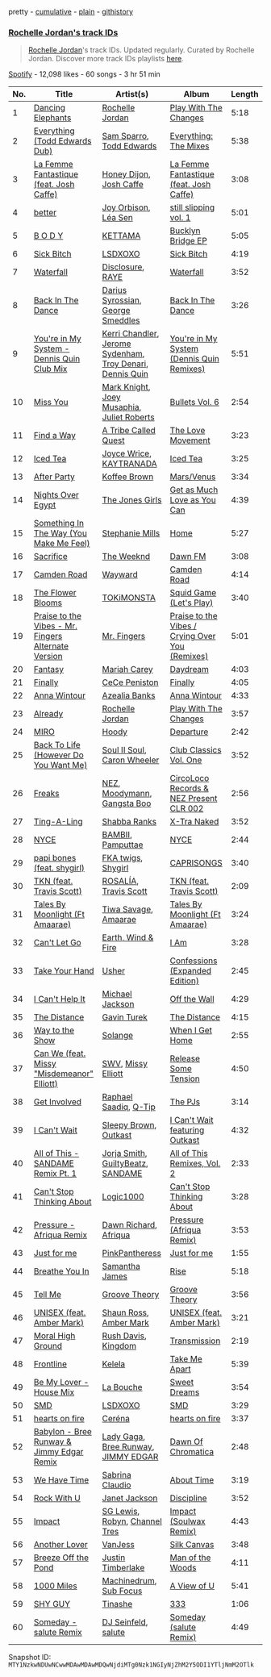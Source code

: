 pretty - [cumulative](/playlists/cumulative/37i9dQZF1DX712eqXXEDDc.md) - [plain](/playlists/plain/37i9dQZF1DX712eqXXEDDc) - [githistory](https://github.githistory.xyz/mackorone/spotify-playlist-archive/blob/main/playlists/plain/37i9dQZF1DX712eqXXEDDc)

### [Rochelle Jordan's track IDs](https://open.spotify.com/playlist/37i9dQZF1DX712eqXXEDDc)

> <a href="spotify:artist:3MM3uKNdJbvefUael12dl3">Rochelle Jordan</a>'s track IDs\. Updated regularly\. Curated by Rochelle Jordan\. Discover more track IDs playlists <a href="spotify:genre:track\_id">here</a>.

[Spotify](https://open.spotify.com/user/spotify) - 12,098 likes - 60 songs - 3 hr 51 min

| No. | Title | Artist(s) | Album | Length |
|---|---|---|---|---|
| 1 | [Dancing Elephants](https://open.spotify.com/track/4EGz4rN8kpKF5mx5i0HHm1) | [Rochelle Jordan](https://open.spotify.com/artist/3MM3uKNdJbvefUael12dl3) | [Play With The Changes](https://open.spotify.com/album/5qJ0CnwfIUUgcKFdrjRP6v) | 5:18 |
| 2 | [Everything \(Todd Edwards Dub\)](https://open.spotify.com/track/4B1Pnan1JsVvWlJFaEG44N) | [Sam Sparro](https://open.spotify.com/artist/0H0rBbf7vHXO3qh50Wap7y), [Todd Edwards](https://open.spotify.com/artist/6MFopqejpmTUUZlcRmGzgg) | [Everything: The Mixes](https://open.spotify.com/album/4uBImhyCPaDPIAmNgJ5uGa) | 5:38 |
| 3 | [La Femme Fantastique \(feat\. Josh Caffe\)](https://open.spotify.com/track/0RdwywlRjjR9G83T6zrsTN) | [Honey Dijon](https://open.spotify.com/artist/0XfQBWgzisaS9ltDV9bXAS), [Josh Caffe](https://open.spotify.com/artist/3JOct1LuzqDQHeCHuHjpM2) | [La Femme Fantastique \(feat\. Josh Caffe\)](https://open.spotify.com/album/5berW6OHaeMB5tidLYZKsL) | 3:08 |
| 4 | [better](https://open.spotify.com/track/7oNOKWpTqTnTJeyLwkwWqN) | [Joy Orbison](https://open.spotify.com/artist/0aIpJqqTLf683ojWREc5lg), [Léa Sen](https://open.spotify.com/artist/6B03CBbFJ9aw9CjlxYP0UX) | [still slipping vol\. 1](https://open.spotify.com/album/5atrOg1aO4d5KEcYo4UBIA) | 5:01 |
| 5 | [B O D Y](https://open.spotify.com/track/0Uwq5TKfVfanVZzoVCz620) | [KETTAMA](https://open.spotify.com/artist/3an9rnsXKPCAMlZgH4A0n4) | [Bucklyn Bridge EP](https://open.spotify.com/album/6L25aUr2Ntt2pfYfXMcpDp) | 5:05 |
| 6 | [Sick Bitch](https://open.spotify.com/track/7FfPZEeRpDjisWER6xohdV) | [LSDXOXO](https://open.spotify.com/artist/2M2blWl1LBN2UoxlJdaug2) | [Sick Bitch](https://open.spotify.com/album/05DFlfUTOkmIKQJVtAD6ZC) | 4:19 |
| 7 | [Waterfall](https://open.spotify.com/track/3X2Aw6bQ7TfMMKsTzjTlDg) | [Disclosure](https://open.spotify.com/artist/6nS5roXSAGhTGr34W6n7Et), [RAYE](https://open.spotify.com/artist/5KKpBU5eC2tJDzf0wmlRp2) | [Waterfall](https://open.spotify.com/album/2GDxorOmiV0k1LnoAoiTIi) | 3:52 |
| 8 | [Back In The Dance](https://open.spotify.com/track/02K93YKyLxK8xCY2C4ePtI) | [Darius Syrossian](https://open.spotify.com/artist/6PDUdAoMV9dMy0wOt09Rsf), [George Smeddles](https://open.spotify.com/artist/5HT6hDqzq0B7EFlokN0hK2) | [Back In The Dance](https://open.spotify.com/album/52CE1b4k3DfEpujnmgrim2) | 3:26 |
| 9 | [You're in My System \- Dennis Quin Club Mix](https://open.spotify.com/track/1Gak4gX5CGebdBvl8A89fz) | [Kerri Chandler](https://open.spotify.com/artist/7nqpEU6DCHkNtK1bYsyS3W), [Jerome Sydenham](https://open.spotify.com/artist/4e7xQaHgOjyFZtSic0Nk9B), [Troy Denari](https://open.spotify.com/artist/2cNKz5QJgfclP9Ay7Okghv), [Dennis Quin](https://open.spotify.com/artist/1iaGffGcjxdzSFkwfCN2Ul) | [You're in My System \(Dennis Quin Remixes\)](https://open.spotify.com/album/11hmXIEpilxzxlCKjdaK6U) | 5:51 |
| 10 | [Miss You](https://open.spotify.com/track/7H82QcqU5rZsD3yWHOgGw2) | [Mark Knight](https://open.spotify.com/artist/3h11MHQeCrcsUgRRijI1zL), [Joey Musaphia](https://open.spotify.com/artist/0c7D7NqZIsm1AKPJG58mWA), [Juliet Roberts](https://open.spotify.com/artist/0oZwvxvXOK7NVV6iqExiU5) | [Bullets Vol\. 6](https://open.spotify.com/album/5XhTqETBII2bXkKqSlkFtF) | 2:54 |
| 11 | [Find a Way](https://open.spotify.com/track/2MAaiV0bbeq4FpSwPe2rR8) | [A Tribe Called Quest](https://open.spotify.com/artist/09hVIj6vWgoCDtT03h8ZCa) | [The Love Movement](https://open.spotify.com/album/0FH3WsTCWaDmfpEojJ4sN2) | 3:23 |
| 12 | [Iced Tea](https://open.spotify.com/track/6kmXHLDDK7RQXTjHooTCzH) | [Joyce Wrice](https://open.spotify.com/artist/24Cf1irKt7kcewb9OOkPum), [KAYTRANADA](https://open.spotify.com/artist/6qgnBH6iDM91ipVXv28OMu) | [Iced Tea](https://open.spotify.com/album/56Z5er1cgYmXDuG49B953d) | 3:25 |
| 13 | [After Party](https://open.spotify.com/track/5cvMzT7kEvcxcdtcJz1vQY) | [Koffee Brown](https://open.spotify.com/artist/6HEyD6mSqQQKMVilyU31ZY) | [Mars/Venus](https://open.spotify.com/album/5I8dujSQv3pxhJo6n2ifWv) | 3:34 |
| 14 | [Nights Over Egypt](https://open.spotify.com/track/68VCCqeujyd3SqmYAWB0lZ) | [The Jones Girls](https://open.spotify.com/artist/7aHa6IZwZ13FoC5AXFkCSh) | [Get as Much Love as You Can](https://open.spotify.com/album/3tpCzBzJytqzc7eHcJQChi) | 4:39 |
| 15 | [Something In The Way \(You Make Me Feel\)](https://open.spotify.com/track/3nW6iZFsJhOTZBeRdC5tKD) | [Stephanie Mills](https://open.spotify.com/artist/0PcIlEZa7rreM7729ot05g) | [Home](https://open.spotify.com/album/2ttKyfkGqMzpQQ6oqBwCqd) | 5:27 |
| 16 | [Sacrifice](https://open.spotify.com/track/1nH2PkJL1XoUq8oE6tBZoU) | [The Weeknd](https://open.spotify.com/artist/1Xyo4u8uXC1ZmMpatF05PJ) | [Dawn FM](https://open.spotify.com/album/2nLOHgzXzwFEpl62zAgCEC) | 3:08 |
| 17 | [Camden Road](https://open.spotify.com/track/2EDRLjGUDJkIhkjmNQTmPP) | [Wayward](https://open.spotify.com/artist/6QzNZv95Ql8TJ7PsHvOvZS) | [Camden Road](https://open.spotify.com/album/6uUsWsiZiIkAH3VJDsvU8O) | 4:14 |
| 18 | [The Flower Blooms](https://open.spotify.com/track/4gh3sdFa9cJTDPmKDBLSgq) | [TOKiMONSTA](https://open.spotify.com/artist/3VwKSHAfgzV1DOHV0aANCI) | [Squid Game \(Let's Play\)](https://open.spotify.com/album/6GfaV1ScYZDulSDfOET0tk) | 3:40 |
| 19 | [Praise to the Vibes \- Mr\. Fingers Alternate Version](https://open.spotify.com/track/51MvFPygVSJQHeleNBmo8o) | [Mr\. Fingers](https://open.spotify.com/artist/0dRiUTGvNV17AMIULRYsvn) | [Praise to the Vibes / Crying Over You \(Remixes\)](https://open.spotify.com/album/2NMjyghBZ7YtDkifpw3mY7) | 5:01 |
| 20 | [Fantasy](https://open.spotify.com/track/6xkryXuiZU360Lngd4sx13) | [Mariah Carey](https://open.spotify.com/artist/4iHNK0tOyZPYnBU7nGAgpQ) | [Daydream](https://open.spotify.com/album/1ibYM4abQtSVQFQWvDSo4J) | 4:03 |
| 21 | [Finally](https://open.spotify.com/track/0uqvSVhGgQTIdj9G51vhvv) | [CeCe Peniston](https://open.spotify.com/artist/5UoVLCWzOKMIJ9iioof9OD) | [Finally](https://open.spotify.com/album/3REpPYjJhtaeJc4Mo1v4Ip) | 4:05 |
| 22 | [Anna Wintour](https://open.spotify.com/track/5Pm7KrSKkDj37SZoMYyXDX) | [Azealia Banks](https://open.spotify.com/artist/7gRhy3MIPHQo5CXYfWaw9I) | [Anna Wintour](https://open.spotify.com/album/6CdoZyh1IJzKRs7tw5WM8e) | 4:33 |
| 23 | [Already](https://open.spotify.com/track/0Bef4OMTKyY908qrX0O0cs) | [Rochelle Jordan](https://open.spotify.com/artist/3MM3uKNdJbvefUael12dl3) | [Play With The Changes](https://open.spotify.com/album/5qJ0CnwfIUUgcKFdrjRP6v) | 3:57 |
| 24 | [MIRO](https://open.spotify.com/track/0WcKvDUhDDT4wnsx10U2qT) | [Hoody](https://open.spotify.com/artist/7lXgbtBDcCRbfc5f8FhGUL) | [Departure](https://open.spotify.com/album/5sr4L6QMoNr4BDWfTDuUOa) | 2:42 |
| 25 | [Back To Life \(However Do You Want Me\)](https://open.spotify.com/track/7ELuWpsuVCRBnOR9ZAZKDp) | [Soul II Soul](https://open.spotify.com/artist/2sIx6SmAMw9IBySG3Uj0jf), [Caron Wheeler](https://open.spotify.com/artist/2RhMHmV21ZDcSGZ872U4ZY) | [Club Classics Vol\. One](https://open.spotify.com/album/5VxTLm2IZsDQn3r9eX1qfa) | 3:52 |
| 26 | [Freaks](https://open.spotify.com/track/3pEcpkQkvAFhju89ugLoLN) | [NEZ](https://open.spotify.com/artist/2Mwy2BwAUT3WU1cZa3pvEW), [Moodymann](https://open.spotify.com/artist/6pohviZSNRueSX7uNu63ZX), [Gangsta Boo](https://open.spotify.com/artist/3ppZNqihWOzuH4A0f4KmeP) | [CircoLoco Records & NEZ Present CLR 002](https://open.spotify.com/album/2wAuDx3TtAOyhk0cGMjv5C) | 2:56 |
| 27 | [Ting\-A\-Ling](https://open.spotify.com/track/7hqAdo1Wig886zA2jPDupG) | [Shabba Ranks](https://open.spotify.com/artist/3j7Sw80qzL2FJlryUhI3wG) | [X\-Tra Naked](https://open.spotify.com/album/0pgUsfoBDv2x37BvdyG6wq) | 3:52 |
| 28 | [NYCE](https://open.spotify.com/track/6LHG4sdjHBLHiKbgkXB8PU) | [BAMBII](https://open.spotify.com/artist/6kf69CwzgodrETRgzcjX95), [Pamputtae](https://open.spotify.com/artist/3qu3PIngYcX3SzOVcNGSTF) | [NYCE](https://open.spotify.com/album/1s3J8fMuTR7T7llkPbz3HL) | 2:44 |
| 29 | [papi bones \(feat\. shygirl\)](https://open.spotify.com/track/5W2s4S60GoNsUthU51aUb8) | [FKA twigs](https://open.spotify.com/artist/6nB0iY1cjSY1KyhYyuIIKH), [Shygirl](https://open.spotify.com/artist/3M3wTTCDwicRubwMyHyEDy) | [CAPRISONGS](https://open.spotify.com/album/3G77BQuJy3jahjdkKQNNNM) | 3:40 |
| 30 | [TKN \(feat\. Travis Scott\)](https://open.spotify.com/track/4w47S36wQGBhGg073q3nt7) | [ROSALÍA](https://open.spotify.com/artist/7ltDVBr6mKbRvohxheJ9h1), [Travis Scott](https://open.spotify.com/artist/0Y5tJX1MQlPlqiwlOH1tJY) | [TKN \(feat\. Travis Scott\)](https://open.spotify.com/album/4KEOAWBMpvJrIZ7tQfx44i) | 2:09 |
| 31 | [Tales By Moonlight \(Ft Amaarae\)](https://open.spotify.com/track/2XNYdSnpZvwlFr9gGWM8uX) | [Tiwa Savage](https://open.spotify.com/artist/1hNaHKp2Za5YdOAG0WnRbc), [Amaarae](https://open.spotify.com/artist/21UPYSRWFKwtqvSAnFnSvS) | [Tales By Moonlight \(Ft Amaarae\)](https://open.spotify.com/album/6jNc9ab3Twwr4U3iBQM7wq) | 3:24 |
| 32 | [Can't Let Go](https://open.spotify.com/track/6a44RET0b0enJMb5PVQlr8) | [Earth, Wind & Fire](https://open.spotify.com/artist/4QQgXkCYTt3BlENzhyNETg) | [I Am](https://open.spotify.com/album/4RLVTxnuVN5ZWZqBFnaaQt) | 3:28 |
| 33 | [Take Your Hand](https://open.spotify.com/track/5ivOsplYSO0erChGQcnANS) | [Usher](https://open.spotify.com/artist/23zg3TcAtWQy7J6upgbUnj) | [Confessions \(Expanded Edition\)](https://open.spotify.com/album/1RM6MGv6bcl6NrAG8PGoZk) | 2:45 |
| 34 | [I Can't Help It](https://open.spotify.com/track/1HibhNhwk2tljwC4BGGLXV) | [Michael Jackson](https://open.spotify.com/artist/3fMbdgg4jU18AjLCKBhRSm) | [Off the Wall](https://open.spotify.com/album/2ZytN2cY4Zjrr9ukb2rqTP) | 4:29 |
| 35 | [The Distance](https://open.spotify.com/track/6vz5CRaat5Vc4561v7eSUr) | [Gavin Turek](https://open.spotify.com/artist/17czHqI0Lwj2V3htvm8afG) | [The Distance](https://open.spotify.com/album/0H0QyUyHsMHyu2XW7FnEZL) | 4:15 |
| 36 | [Way to the Show](https://open.spotify.com/track/2jVLwzrzKVhcI8UmVonVas) | [Solange](https://open.spotify.com/artist/2auiVi8sUZo17dLy1HwrTU) | [When I Get Home](https://open.spotify.com/album/4WF4HvVT7VjGnVjxjoCR6w) | 2:55 |
| 37 | [Can We \(feat\. Missy "Misdemeanor" Elliott\)](https://open.spotify.com/track/6DJoLa3EsX2PWQAIkjw08F) | [SWV](https://open.spotify.com/artist/2NmK5FyrQ18HOPXq1UBzqa), [Missy Elliott](https://open.spotify.com/artist/2wIVse2owClT7go1WT98tk) | [Release Some Tension](https://open.spotify.com/album/2bHrxJQDBQdvow7vktRVUj) | 4:50 |
| 38 | [Get Involved](https://open.spotify.com/track/0sTW8OzAchJDkwQOfAQgD3) | [Raphael Saadiq](https://open.spotify.com/artist/6g0Wah2YFtb1rFgKhUktlo), [Q\-Tip](https://open.spotify.com/artist/3ZotbHeyVQKxQCPDJuQ4SU) | [The PJs](https://open.spotify.com/album/4XEJCVGsfK7HI9VgB1lisi) | 3:14 |
| 39 | [I Can't Wait](https://open.spotify.com/track/23XFjkEHUpVh3fmcNJFkaR) | [Sleepy Brown](https://open.spotify.com/artist/7Dnu2NmddNymEI2LMZVH5v), [Outkast](https://open.spotify.com/artist/1G9G7WwrXka3Z1r7aIDjI7) | [I Can't Wait featuring Outkast](https://open.spotify.com/album/4roCYuHEKOHiiheXi8sKiT) | 4:32 |
| 40 | [All of This \- SANDAME Remix Pt\. 1](https://open.spotify.com/track/1xnU6aQ18PX2PSAiAjdass) | [Jorja Smith](https://open.spotify.com/artist/1CoZyIx7UvdxT5c8UkMzHd), [GuiltyBeatz](https://open.spotify.com/artist/5DCdWXQ0QHQYlok4KK97em), [SANDAME](https://open.spotify.com/artist/2qBc1EFq0QdxvTi2KHwwxY) | [All of This Remixes, Vol\. 2](https://open.spotify.com/album/4kMV75bbEkiTRDne9xbqa8) | 2:33 |
| 41 | [Can't Stop Thinking About](https://open.spotify.com/track/1xLQkOUvCKqAlFt974GTfn) | [Logic1000](https://open.spotify.com/artist/2EFsfh1zewsSWhDINv7j1I) | [Can't Stop Thinking About](https://open.spotify.com/album/3b3b2mY42N62Gr26cEncx6) | 3:28 |
| 42 | [Pressure \- Afriqua Remix](https://open.spotify.com/track/3TfSElNnYKdRUZfjJaAYEv) | [Dawn Richard](https://open.spotify.com/artist/6pSsE5y0uJMwYj83KrPyf9), [Afriqua](https://open.spotify.com/artist/4x9k6DMgS8vPNv48Yol5Kp) | [Pressure \(Afriqua Remix\)](https://open.spotify.com/album/5XFB1tf7m2WkxjeOF1A7SV) | 3:53 |
| 43 | [Just for me](https://open.spotify.com/track/6OTKVgVpVaVjhRLYizPJKA) | [PinkPantheress](https://open.spotify.com/artist/78rUTD7y6Cy67W1RVzYs7t) | [Just for me](https://open.spotify.com/album/00fcDjvEq4elj756TESO0c) | 1:55 |
| 44 | [Breathe You In](https://open.spotify.com/track/3JYicZvBdyD0hbLtStBJx4) | [Samantha James](https://open.spotify.com/artist/37w4Pd5kBVdyhUR1Q5L6CA) | [Rise](https://open.spotify.com/album/7loOVSvtPoYujF0YLxOPLD) | 5:18 |
| 45 | [Tell Me](https://open.spotify.com/track/2lp8xjq0WTm3HZKHuDEweg) | [Groove Theory](https://open.spotify.com/artist/7opRqRgF9lvnVraBFCMvIj) | [Groove Theory](https://open.spotify.com/album/0VVegiriO1eyyfOKrLmxtc) | 3:56 |
| 46 | [UNISEX \(feat\. Amber Mark\)](https://open.spotify.com/track/23fvPXabTlaUn9zkDb9XU5) | [Shaun Ross](https://open.spotify.com/artist/6GaWtlUT3oavD9SEzhZrA1), [Amber Mark](https://open.spotify.com/artist/0tbeZu9lv8YEKSQ9tZSslu) | [UNISEX \(feat\. Amber Mark\)](https://open.spotify.com/album/4lA6xtiJILqi8VCSc6YXc6) | 3:21 |
| 47 | [Moral High Ground](https://open.spotify.com/track/0DUzm8J7QUyl87lC5sd5Hi) | [Rush Davis](https://open.spotify.com/artist/5ewyLdYTllvsWnsJN5IUSn), [Kingdom](https://open.spotify.com/artist/1ofhNTFMyFVSs62cJWG0oj) | [Transmission](https://open.spotify.com/album/6I5fBKonbBZwStNHN9bquR) | 2:19 |
| 48 | [Frontline](https://open.spotify.com/track/6b3KUNSmJL1qIfi1hF1G6Y) | [Kelela](https://open.spotify.com/artist/1U0sIzpRtDkvu1hXXzxh60) | [Take Me Apart](https://open.spotify.com/album/6pw1XPub1bSMq03ASVqRVu) | 5:39 |
| 49 | [Be My Lover \- House Mix](https://open.spotify.com/track/1KvVXaLTWBuBWClXeWJAQ4) | [La Bouche](https://open.spotify.com/artist/488v7rQzthLNK22r0UvMie) | [Sweet Dreams](https://open.spotify.com/album/4adqftIYavKgrnLyOD5gxZ) | 3:54 |
| 50 | [SMD](https://open.spotify.com/track/1jwlVNuTwv9uGeYoAsYdIL) | [LSDXOXO](https://open.spotify.com/artist/2M2blWl1LBN2UoxlJdaug2) | [SMD](https://open.spotify.com/album/1tDVl1AYrUCaIfXqq8xeVR) | 3:29 |
| 51 | [hearts on fire](https://open.spotify.com/track/5nwLNgUGgBsBE4en888WIV) | [Ceréna](https://open.spotify.com/artist/6jdYcGAF6rLHIf1uc21w37) | [hearts on fire](https://open.spotify.com/album/6KA4tzrQUIeOZVBhyK2s24) | 3:37 |
| 52 | [Babylon \- Bree Runway & Jimmy Edgar Remix](https://open.spotify.com/track/2xw4gYnfIZkH4GO9zPMNVR) | [Lady Gaga](https://open.spotify.com/artist/1HY2Jd0NmPuamShAr6KMms), [Bree Runway](https://open.spotify.com/artist/58hqTaCiqGrMsNmmm3qL7w), [JIMMY EDGAR](https://open.spotify.com/artist/3qIRQKST5KCIIKWgmPTY2M) | [Dawn Of Chromatica](https://open.spotify.com/album/3OevODyllQCrhudfLLnV3y) | 2:48 |
| 53 | [We Have Time](https://open.spotify.com/track/7C8VVj1kpwPwyT4aMejIXp) | [Sabrina Claudio](https://open.spotify.com/artist/30DhU7BDmF4PH0JVhu8ZRg) | [About Time](https://open.spotify.com/album/2ICdqEf91Kc9FwdlLtB748) | 3:19 |
| 54 | [Rock With U](https://open.spotify.com/track/5ZHwIIszkgLcVT3CicIylm) | [Janet Jackson](https://open.spotify.com/artist/4qwGe91Bz9K2T8jXTZ815W) | [Discipline](https://open.spotify.com/album/5hDjUyxqB0g8uwn3M0g9MM) | 3:52 |
| 55 | [Impact](https://open.spotify.com/track/7lMjO8TRiKQOEJBtJ1d0a0) | [SG Lewis](https://open.spotify.com/artist/0GG2cWaonE4JPrjcCCQ1EG), [Robyn](https://open.spotify.com/artist/6UE7nl9mha6s8z0wFQFIZ2), [Channel Tres](https://open.spotify.com/artist/4cUkGQyhLFqKHBtL58HYVp) | [Impact \(Soulwax Remix\)](https://open.spotify.com/album/57KnQqHMB2x5OFcvnm6G8U) | 4:43 |
| 56 | [Another Lover](https://open.spotify.com/track/2KwW2VyIp48UXatX8S2TuL) | [VanJess](https://open.spotify.com/artist/0Ek89uaJyo6NfWK22awFvI) | [Silk Canvas](https://open.spotify.com/album/2EbhWs13R3DTnsGXHVZSPy) | 3:48 |
| 57 | [Breeze Off the Pond](https://open.spotify.com/track/6GZLkw95zCwYmLEFMcFBmh) | [Justin Timberlake](https://open.spotify.com/artist/31TPClRtHm23RisEBtV3X7) | [Man of the Woods](https://open.spotify.com/album/01l3jTY261V3CESZR4dABz) | 4:11 |
| 58 | [1000 Miles](https://open.spotify.com/track/74NPJ5FDyMzvKi063Zxd5I) | [Machinedrum](https://open.spotify.com/artist/06xa1OLBsMQJFXcl2tQkH4), [Sub Focus](https://open.spotify.com/artist/0QaSiI5TLA4N7mcsdxShDO) | [A View of U](https://open.spotify.com/album/7GFmFwrDfsELfBtiuyW481) | 5:41 |
| 59 | [SHY GUY](https://open.spotify.com/track/71PRtWCg3aW88Do0VLmjSy) | [Tinashe](https://open.spotify.com/artist/0NIIxcxNHmOoyBx03SfTCD) | [333](https://open.spotify.com/album/0LHqiYYOsVM9lh9c9w0G1j) | 1:06 |
| 60 | [Someday \- salute Remix](https://open.spotify.com/track/7AVHYVUUTusrL4zPSekFfT) | [DJ Seinfeld](https://open.spotify.com/artist/37YzpfBeFju8QRZ3g0Ha1Q), [salute](https://open.spotify.com/artist/1np8xozf7ATJZDi9JX8Dx5) | [Someday \(salute Remix\)](https://open.spotify.com/album/5nJwm4Z2yrxJUIwXdbsr3R) | 4:49 |

Snapshot ID: `MTY1NzkwNDUwNCwwMDAwMDAwMDQwNjdiMTg0Nzk1NGIyNjZhM2Y5ODI1YTljNmM2OTlk`
